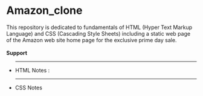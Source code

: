 # Amazon_clone
This repository is dedicated to fundamentals of HTML (Hyper Text Markup Language) and CSS (Cascading Style Sheets) including a static web page of the Amazon web site home page for the exclusive prime day sale.<br>
<br>
<b>Support</b>
<ul>
  <hr>
  <li>
    HTML Notes : 
  </li>
  <hr>
  <li>
    CSS Notes
  </li>
</ul>
